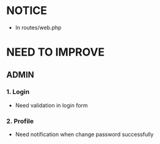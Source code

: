 # NOTICE 
- In routes/web.php
# NEED TO IMPROVE
## ADMIN
### 1. Login 
- Need validation in login form

### 2. Profile
- Need notification when change password successfully 


